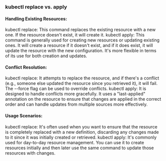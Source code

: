 



### kubectl replace vs. apply

#### Handling Existing Resources:

kubectl replace: This command replaces the existing resource with a new one. If the resource doesn't exist, it will create it.
kubectl apply: This command is generally used for creating new resources or updating existing ones. It will create a resource if it doesn't exist, and if it does exist, it will update the resource with the new configuration. It's more flexible in terms of its use for both creation and updates.

#### Conflict Resolution:

kubectl replace: It attempts to replace the resource, and if there's a conflict (e.g., someone else updated the resource since you retrieved it), it will fail. The --force flag can be used to override conflicts.
kubectl apply: It is designed to handle conflicts more gracefully. It uses a "last-applied" annotation on the resource to ensure that changes are applied in the correct order and can handle updates from multiple sources more effectively.

#### Usage Scenarios:

kubectl replace: It's often used when you want to ensure that the resource is completely replaced with a new definition, discarding any changes made to it since it was initially created or retrieved.
kubectl apply: It's commonly used for day-to-day resource management. You can use it to create resources initially and then later use the same command to update those resources with changes.